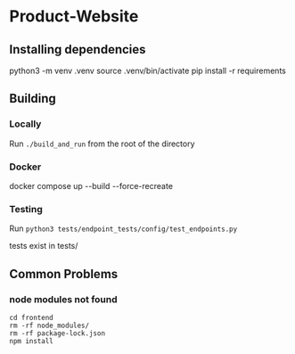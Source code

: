 # Product-Website

## Installing dependencies
python3 -m venv .venv
source .venv/bin/activate
pip install -r requirements

## Building

### Locally
Run ```./build_and_run``` from the root of the directory

### Docker
docker compose up --build --force-recreate


### Testing 
Run ```python3 tests/endpoint_tests/config/test_endpoints.py```

tests exist in tests/

## Common Problems


### node modules not found

``` 
cd frontend
rm -rf node_modules/
rm -rf package-lock.json
npm install
```
